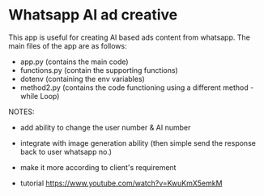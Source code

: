 # Whatsapp AI ad creative

This app is useful for creating AI based ads content from whatsapp. The main files of the app are as follows:

- app.py (contains the main code)
- functions.py (contain the supporting functions)
- dotenv (containing the env variables)
- method2.py (contains the code functioning using a different method - while Loop)

NOTES:
- add ability to change the user number & AI number
- integrate with image generation ability (then simple send the response back to user whatsapp no.)
- make it more according to client's requirement

- tutorial https://www.youtube.com/watch?v=KwuKmX5emkM
